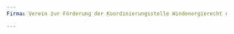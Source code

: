 ```yaml
---
Firma: Verein zur Förderung der Koordinierungsstelle Windenergierecht e.V., Eisenhartstr.18, 14469 Potsdam

---
```


